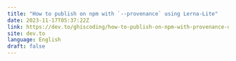```yaml
---
title: "How to publish on npm with `--provenance` using Lerna-Lite"
date: 2023-11-17T05:37:22Z
link: https://dev.to/ghiscoding/how-to-publish-on-npm-with-provenance-using-lerna-lite-3cjf?utm_medium=RSS&utm_source=news.12bit.vn
site: dev.to
language: English
draft: false
---
```

